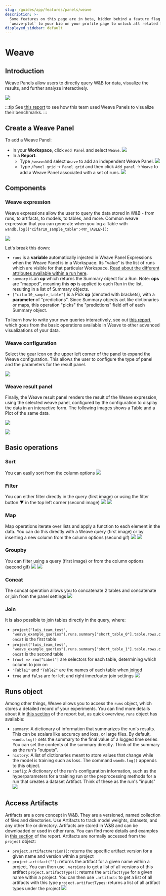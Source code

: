 ```yaml
---
slug: /guides/app/features/panels/weave
description: >-
  Some features on this page are in beta, hidden behind a feature flag. Add
  `weave-plot` to your bio on your profile page to unlock all related features.
displayed_sidebar: default
---
```


# Weave

## Introduction

Weave Panels allow users to directly query W&B for data, visualize the results, and further analyze interactively. 

![](/images/weave/pretty_panel.png)

:::tip
See [this report](http://wandb.me/keras-xla-benchmark) to see how this team used Weave Panels to visualize their benchmarks.
:::

## Create a Weave Panel

To add a Weave Panel:

* In your **Workspace**, click `Add Panel` and select `Weave`.
![](/images/weave/add_weave_panel_workspace.png)
* In a **Report**:
  * Type `/weave`and select `Weave` to add an independent Weave Panel.
  ![](/images/weave/add_weave_panel_report_1.png)
  * Type `/Panel grid` -> `Panel grid` and then click `Add panel` -> `Weave` to add a Weave Panel associated with a set of runs.
  ![](/images/weave/add_weave_panel_report_2.png)

## Components

### Weave expression

Weave expressions allow the user to query the data stored in W&B - from runs, to artifacts, to models, to tables, and more. Common weave expression that you can generate when you log a Table with `wandb.log({"cifar10_sample_table":<MY_TABLE>})`:

![](/images/weave/basic_weave_expression.png)

Let's break this down:

* `runs` is a **variable** automatically injected in Weave Panel Expressions when the Weave Panel is in a Workspace. Its "value" is the list of runs which are visible for that particular Workspace. [Read about the different attributes available within a run here](../../../../track/public-api-guide.md#understanding-the-different-attributes).
* `summary` is an **op** which returns the Summary object for a Run. Note: **ops** are "mapped", meaning this **op** is applied to each Run in the list, resulting in a list of Summary objects.
* `["cifar10_sample_table"]` is a Pick **op** (denoted with brackets), with a **parameter** of "predictions". Since Summary objects act like dictionaries or maps, this operation "picks" the "predictions" field off of each Summary object.

To learn how to write your own queries interactively, see out [this report](https://wandb.ai/luis_team_test/weave_example_queries/reports/Weave-queries---Vmlldzo1NzIxOTY2?accessToken=bvzq5hwooare9zy790yfl3oitutbvno2i6c2s81gk91750m53m2hdclj0jvryhcr), which goes from the basic operations available in Weave to other advanced visualizations of your data.

### Weave configuration

Select the gear icon on the upper left corner of the panel to expand the Weave configuration. This allows the user to configure the type of panel and the parameters for the result panel.

![](/images/weave/weave_panel_config.png)

### Weave result panel

Finally, the Weave result panel renders the result of the Weave expression, using the selected weave panel, configured by the configuration to display the data in an interactive form. The following images shows a Table and a Plot of the same data.

![](/images/weave/result_panel_table.png)

![](/images/weave/result_panel_plot.png)

## Basic operations

### Sort
You can easily sort from the column options
![](/images/weave/weave_sort.png)

### Filter
You can either filter directly in the query (first image) or using the filter button ▼ in the top left corner (second image)
![](/images/weave/weave_filter_1.png)
![](/images/weave/weave_filter_2.png)

### Map
Map operations iterate over lists and apply a function to each element in the data. You can do this directly with a Weave query (first image) or by inserting a new column from the column options (second gif)
![](/images/weave/weave_map.png)
![](/images/weave/weave_map.gif)

### Groupby
You can filter using a query (first image) or from the column options (second gif)
![](/images/weave/weave_groupby.png)
![](/images/weave/weave_groupby.gif)

### Concat
The concat operation allows you to concatenate 2 tables and concatenate or join from the panel settings
![](/images/weave/weave_concat.gif)

### Join
It is also possible to join tables directly in the query, where:
* `project("luis_team_test", "weave_example_queries").runs.summary["short_table_0"].table.rows.concat` is the first table
* `project("luis_team_test", "weave_example_queries").runs.summary["short_table_1"].table.rows.concat` is the second table
* `(row) => row["Label"]` are selectors for each table, determining which column to join on
* `"Table1"` and `"Table2"` are the names of each table when joined
* `true` and `false` are for left and right inner/outer join settings
![](/images/weave/weave_join.png)

## Runs object
Among other things, Weave allows you to access the `runs` object, which stores a detailed record of your experiments. You can find more details about it in [this section](https://wandb.ai/luis_team_test/weave_example_queries/reports/Weave-queries---Vmlldzo1NzIxOTY2?accessToken=bvzq5hwooare9zy790yfl3oitutbvno2i6c2s81gk91750m53m2hdclj0jvryhcr#3.-accessing-runs-object) of the report but, as quick overview, `runs` object has available:
* `summary`: A dictionary of information that summarizes the run's results. This can be scalars like accuracy and loss, or large files. By default, `wandb.log()` sets the summary to the final value of a logged time series. You can set the contents of the summary directly. Think of the summary as the run's "outputs".
* `history`: A list of dictionaries meant to store values that change while the model is training such as loss. The command `wandb.log()` appends to this object.
* `config`: A dictionary of the run's configuration information, such as the hyperparameters for a training run or the preprocessing methods for a run that creates a dataset Artifact. Think of these as the run's "inputs"
![](/images/weave/weave_runs_object.png)

## Access Artifacts

Artifacts are a core concept in W&B. They are a versioned, named collection of files and directories. Use Artifacts to track model weights, datasets, and any other file or directory. Artifacts are stored in W&B and can be downloaded or used in other runs. You can find more details and examples in [this section](https://wandb.ai/luis_team_test/weave_example_queries/reports/Weave-queries---Vmlldzo1NzIxOTY2?accessToken=bvzq5hwooare9zy790yfl3oitutbvno2i6c2s81gk91750m53m2hdclj0jvryhcr#4.-accessing-artifacts) of the report. Artifacts are normally accessed from the `project` object:
* `project.artifactVersion()`: returns the specific artifact version for a given name and version within a project
* `project.artifact("")`: returns the artifact for a given name within a project. You can then use `.versions` to get a list of all versions of this artifact
`project.artifactType()`: returns the `artifactType` for a given name within a project. You can then use `.artifacts` to get a list of all artifacts with this type
`project.artifactTypes`: returns a list of all artifact types under the project
![](/images/weave/weave_artifacts.png)






